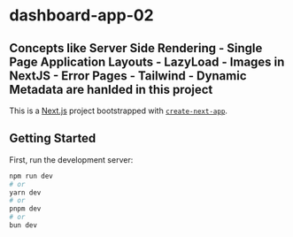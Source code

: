 # dashboard-app-02
## Concepts like Server Side Rendering - Single Page Application Layouts - LazyLoad - Images in NextJS - Error Pages - Tailwind - Dynamic Metadata  are hanlded in this project

This is a [Next.js](https://nextjs.org/) project bootstrapped with [`create-next-app`](https://github.com/vercel/next.js/tree/canary/packages/create-next-app).

## Getting Started

First, run the development server:

```bash
npm run dev
# or
yarn dev
# or
pnpm dev
# or
bun dev
```
